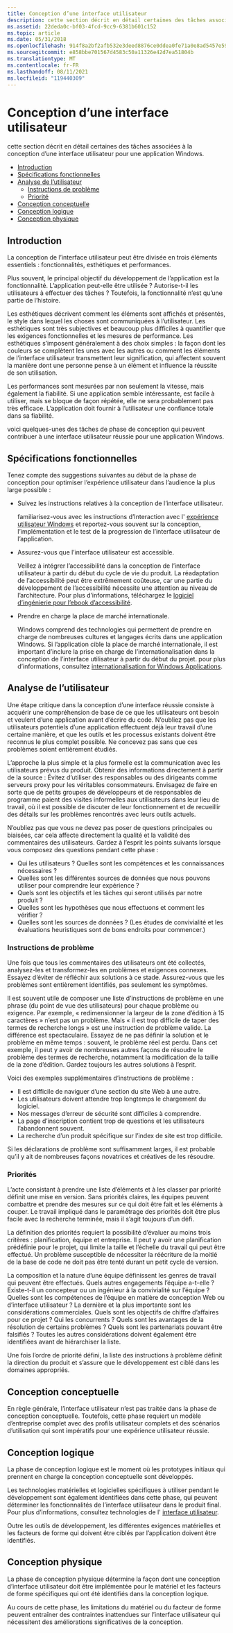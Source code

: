 ```yaml
---
title: Conception d’une interface utilisateur
description: cette section décrit en détail certaines des tâches associées à la conception d’une interface utilisateur pour une application Windows.
ms.assetid: 22deda0c-bf03-4fcd-9cc9-6381b601c152
ms.topic: article
ms.date: 05/31/2018
ms.openlocfilehash: 914f8a2bf2afb532e3deed8876ce0ddea0fe71a0e8ad5457e5967e5f48eeb2c5
ms.sourcegitcommit: e858bbe701567d4583c50a11326e42d7ea51804b
ms.translationtype: MT
ms.contentlocale: fr-FR
ms.lasthandoff: 08/11/2021
ms.locfileid: "119440309"
---
```

# <a name="designing-a-user-interface"></a>Conception d’une interface utilisateur

cette section décrit en détail certaines des tâches associées à la conception d’une interface utilisateur pour une application Windows.

-   [Introduction](#introduction)
-   [Spécifications fonctionnelles](#functional-requirements)
-   [Analyse de l’utilisateur](#user-analysis)
    -   [Instructions de problème](#problem-statements)
    -   [Priorité](#priorities)
-   [Conception conceptuelle](#conceptual-design)
-   [Conception logique](#logical-design)
-   [Conception physique](#physical-design)

## <a name="introduction"></a>Introduction

La conception de l’interface utilisateur peut être divisée en trois éléments essentiels : fonctionnalités, esthétiques et performances.

Plus souvent, le principal objectif du développement de l’application est la fonctionnalité. L’application peut-elle être utilisée ? Autorise-t-il les utilisateurs à effectuer des tâches ? Toutefois, la fonctionnalité n’est qu’une partie de l’histoire.

Les esthétiques décrivent comment les éléments sont affichés et présentés, le style dans lequel les choses sont communiquées à l’utilisateur. Les esthétiques sont très subjectives et beaucoup plus difficiles à quantifier que les exigences fonctionnelles et les mesures de performance. Les esthétiques s’imposent généralement à des choix simples : la façon dont les couleurs se complètent les unes avec les autres ou comment les éléments de l’interface utilisateur transmettent leur signification, qui affectent souvent la manière dont une personne pense à un élément et influence la réussite de son utilisation.

Les performances sont mesurées par non seulement la vitesse, mais également la fiabilité. Si une application semble intéressante, est facile à utiliser, mais se bloque de façon répétée, elle ne sera probablement pas très efficace. L’application doit fournir à l’utilisateur une confiance totale dans sa fiabilité.

voici quelques-unes des tâches de phase de conception qui peuvent contribuer à une interface utilisateur réussie pour une application Windows.

## <a name="functional-requirements"></a>Spécifications fonctionnelles

Tenez compte des suggestions suivantes au début de la phase de conception pour optimiser l’expérience utilisateur dans l’audience la plus large possible :

-   Suivez les instructions relatives à la conception de l’interface utilisateur.

    familiarisez-vous avec les instructions d’Interaction avec l' [expérience utilisateur Windows](../uxguide/guidelines.md) et reportez-vous souvent sur la conception, l’implémentation et le test de la progression de l’interface utilisateur de l’application.

-   Assurez-vous que l’interface utilisateur est accessible.

    Veillez à intégrer l’accessibilité dans la conception de l’interface utilisateur à partir du début du cycle de vie du produit. La réadaptation de l’accessibilité peut être extrêmement coûteuse, car une partie du développement de l’accessibilité nécessite une attention au niveau de l’architecture. Pour plus d’informations, téléchargez le [logiciel d’ingénierie pour l’ebook d’accessibilité](https://www.microsoft.com/download/details.aspx?id=19262).

-   Prendre en charge la place de marché internationale.

    Windows comprend des technologies qui permettent de prendre en charge de nombreuses cultures et langages écrits dans une application Windows. Si l’application cible la place de marché internationale, il est important d’inclure la prise en charge de l’internationalisation dans la conception de l’interface utilisateur à partir du début du projet. pour plus d’informations, consultez [internationalisation for Windows Applications](../intl/international-support.md).

## <a name="user-analysis"></a>Analyse de l’utilisateur

Une étape critique dans la conception d’une interface réussie consiste à acquérir une compréhension de base de ce que les utilisateurs ont besoin et veulent d’une application avant d’écrire du code. N’oubliez pas que les utilisateurs potentiels d’une application effectuent déjà leur travail d’une certaine manière, et que les outils et les processus existants doivent être reconnus le plus complet possible. Ne concevez pas sans que ces problèmes soient entièrement étudiés.

L’approche la plus simple et la plus formelle est la communication avec les utilisateurs prévus du produit. Obtenir des informations directement à partir de la source : Évitez d’utiliser des responsables ou des dirigeants comme serveurs proxy pour les véritables consommateurs. Envisagez de faire en sorte que de petits groupes de développeurs et de responsables de programme paient des visites informelles aux utilisateurs dans leur lieu de travail, où il est possible de discuter de leur fonctionnement et de recueillir des détails sur les problèmes rencontrés avec leurs outils actuels.

N’oubliez pas que vous ne devez pas poser de questions principales ou biaisées, car cela affecte directement la qualité et la validité des commentaires des utilisateurs. Gardez à l’esprit les points suivants lorsque vous composez des questions pendant cette phase :

-   Qui les utilisateurs ? Quelles sont les compétences et les connaissances nécessaires ?
-   Quelles sont les différentes sources de données que nous pouvons utiliser pour comprendre leur expérience ?
-   Quels sont les objectifs et les tâches qui seront utilisés par notre produit ?
-   Quelles sont les hypothèses que nous effectuons et comment les vérifier ?
-   Quelles sont les sources de données ? (Les études de convivialité et les évaluations heuristiques sont de bons endroits pour commencer.)

### <a name="problem-statements"></a>Instructions de problème

Une fois que tous les commentaires des utilisateurs ont été collectés, analysez-les et transformez-les en problèmes et exigences connexes. Essayez d’éviter de réfléchir aux solutions à ce stade. Assurez-vous que les problèmes sont entièrement identifiés, pas seulement les symptômes.

Il est souvent utile de composer une liste d’instructions de problème en une phrase (du point de vue des utilisateurs) pour chaque problème ou exigence. Par exemple, « redimensionner la largeur de la zone d’édition à 15 caractères » n’est pas un problème. Mais « il est trop difficile de taper des termes de recherche longs » est une instruction de problème valide. La différence est spectaculaire. Essayez de ne pas définir la solution et le problème en même temps : souvent, le problème réel est perdu. Dans cet exemple, il peut y avoir de nombreuses autres façons de résoudre le problème des termes de recherche, notamment la modification de la taille de la zone d’édition. Gardez toujours les autres solutions à l’esprit.

Voici des exemples supplémentaires d’instructions de problème :

-   Il est difficile de naviguer d’une section du site Web à une autre.
-   Les utilisateurs doivent attendre trop longtemps le chargement du logiciel.
-   Nos messages d’erreur de sécurité sont difficiles à comprendre.
-   La page d’inscription contient trop de questions et les utilisateurs l’abandonnent souvent.
-   La recherche d’un produit spécifique sur l’index de site est trop difficile.

Si les déclarations de problème sont suffisamment larges, il est probable qu’il y ait de nombreuses façons novatrices et créatives de les résoudre.

### <a name="priorities"></a>Priorités

L’acte consistant à prendre une liste d’éléments et à les classer par priorité définit une mise en version. Sans priorités claires, les équipes peuvent combattre et prendre des mesures sur ce qui doit être fait et les éléments à couper. Le travail impliqué dans le paramétrage des priorités doit être plus facile avec la recherche terminée, mais il s’agit toujours d’un défi.

La définition des priorités requiert la possibilité d’évaluer au moins trois critères : planification, équipe et entreprise. Il peut y avoir une planification prédéfinie pour le projet, qui limite la taille et l’échelle du travail qui peut être effectué. Un problème susceptible de nécessiter la réécriture de la moitié de la base de code ne doit pas être tenté durant un petit cycle de version.

La composition et la nature d’une équipe définissent les genres de travail qui peuvent être effectués. Quels autres engagements l’équipe a-t-elle ? Existe-t-il un concepteur ou un ingénieur à la convivialité sur l’équipe ? Quelles sont les compétences de l’équipe en matière de conception Web ou d’interface utilisateur ? La dernière et la plus importante sont les considérations commerciales. Quels sont les objectifs de chiffre d’affaires pour ce projet ? Qui les concurrents ? Quels sont les avantages de la résolution de certains problèmes ? Quels sont les partenariats pouvant être falsifiés ? Toutes les autres considérations doivent également être identifiées avant de hiérarchiser la liste.

Une fois l’ordre de priorité défini, la liste des instructions à problème définit la direction du produit et s’assure que le développement est ciblé dans les domaines appropriés.

## <a name="conceptual-design"></a>Conception conceptuelle

En règle générale, l’interface utilisateur n’est pas traitée dans la phase de conception conceptuelle. Toutefois, cette phase requiert un modèle d’entreprise complet avec des profils utilisateur complets et des scénarios d’utilisation qui sont impératifs pour une expérience utilisateur réussie.

## <a name="logical-design"></a>Conception logique

La phase de conception logique est le moment où les prototypes initiaux qui prennent en charge la conception conceptuelle sont développés.

Les technologies matérielles et logicielles spécifiques à utiliser pendant le développement sont également identifiées dans cette phase, qui peuvent déterminer les fonctionnalités de l’interface utilisateur dans le produit final. Pour plus d’informations, consultez technologies de l' [interface utilisateur](user-interface-technologies-for-windows-applications.md).

Outre les outils de développement, les différentes exigences matérielles et les facteurs de forme qui doivent être ciblés par l’application doivent être identifiés.

## <a name="physical-design"></a>Conception physique

La phase de conception physique détermine la façon dont une conception d’interface utilisateur doit être implémentée pour le matériel et les facteurs de forme spécifiques qui ont été identifiés dans la conception logique.

Au cours de cette phase, les limitations du matériel ou du facteur de forme peuvent entraîner des contraintes inattendues sur l’interface utilisateur qui nécessitent des améliorations significatives de la conception.

 

 
